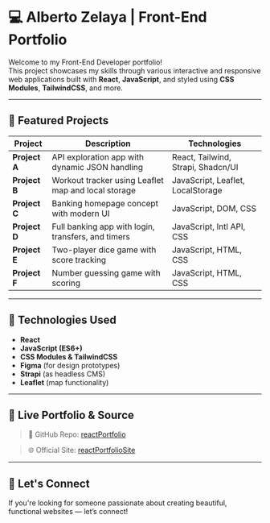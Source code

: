 # 💻 Alberto Zelaya | Front-End Portfolio

Welcome to my Front-End Developer portfolio!  
This project showcases my skills through various interactive and responsive web applications built with **React**, **JavaScript**, and styled using **CSS Modules**, **TailwindCSS**, and more.

---

## 🌟 Featured Projects

| Project | Description | Technologies |
|--------|-------------|--------------|
| **Project A** | API exploration app with dynamic JSON handling | React, Tailwind, Strapi, Shadcn/UI |
| **Project B** | Workout tracker using Leaflet map and local storage | JavaScript, Leaflet, LocalStorage |
| **Project C** | Banking homepage concept with modern UI | JavaScript, DOM, CSS |
| **Project D** | Full banking app with login, transfers, and timers | JavaScript, Intl API, CSS |
| **Project E** | Two-player dice game with score tracking | JavaScript, HTML, CSS |
| **Project F** | Number guessing game with scoring | JavaScript, HTML, CSS |

---

## 🧠 Technologies Used

- **React**
- **JavaScript (ES6+)**
- **CSS Modules & TailwindCSS**
- **Figma** (for design prototypes)
- **Strapi** (as headless CMS)
- **Leaflet** (map functionality)

---

## 🔗 Live Portfolio & Source

> 💼 GitHub Repo: [reactPortfolio](https://github.com/albertozelaya5/reactPortfolio)

> 🌐 Official Site: [reactPortfolioSite]([https://github.com/albertozelaya5/reactPortfolio](https://portfolio-albertozelaya5.netlify.app/))
---

## 🙌 Let's Connect

If you're looking for someone passionate about creating beautiful, functional websites — let’s connect!

